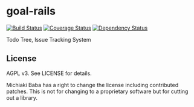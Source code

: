 goal-rails
==========
[![Build Status](https://travis-ci.org/publicle/goal-rails.svg)](https://travis-ci.org/publicle/goal-rails) [![Coverage Status](https://coveralls.io/repos/publicle/goal-rails/badge.png)](https://coveralls.io/r/publicle/goal-rails) [![Dependency Status](https://gemnasium.com/publicle/goal-rails.svg)](https://gemnasium.com/publicle/goal-rails)

Todo Tree, Issue Tracking System

## License
AGPL v3. See LICENSE for details.

Michiaki Baba has a right to change the license including contributed patches. This is not for changing to a proprietary software but for cutting out a library.
